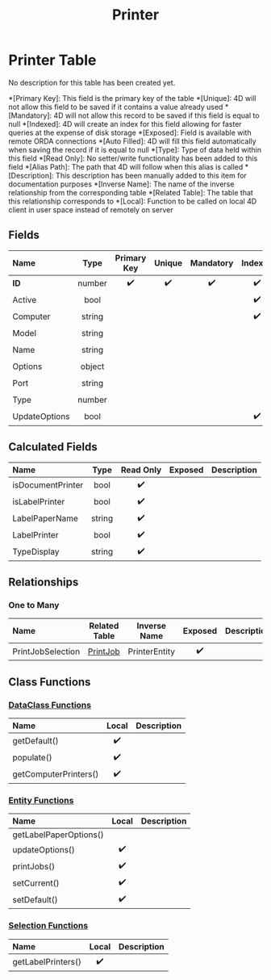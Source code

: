 ﻿---
layout: default
title: Printer
parent: Tables
---
# Printer Table
No description for this table has been created yet.

*[Primary Key]: This field is the primary key of the table
*[Unique]: 4D will not allow this field to be saved if it contains a value already used
*[Mandatory]: 4D will not allow this record to be saved if this field is equal to null
*[Indexed]: 4D will create an index for this field allowing for faster queries at the expense of disk storage
*[Exposed]: Field is available with remote ORDA connections
*[Auto Filled]: 4D will fill this field automatically when saving the record if it is equal to null
*[Type]: Type of data held within this field
*[Read Only]: No setter/write functionality has been added to this field
*[Alias Path]: The path that 4D will follow when this alias is called
*[Description]: This description has been manually added to this item for documentation purposes
*[Inverse Name]: The name of the inverse relationship from the corresponding table
*[Related Table]: The table that this relationship corresponds to
*[Local]: Function to be called on local 4D client in user space instead of remotely on server
## Fields

|Name|Type|Primary Key|Unique|Mandatory|Indexed|Exposed|Auto Filled|Description|
|:---|:---:|:---:|:---:|:---:|:---:|:---:|:---:|:---:|
|**ID**|number|✔️|✔️|✔️|✔️|✔️|✔️||
|Active|bool||||✔️|✔️|||
|Computer|string||||✔️|✔️|||
|Model|string|||||✔️|||
|Name|string|||||✔️|||
|Options|object|||||✔️|||
|Port|string|||||✔️|||
|Type|number|||||✔️|||
|UpdateOptions|bool||||✔️|✔️|||

## Calculated Fields

|Name|Type|Read Only|Exposed|Description|
|:---|:---:|:---:|:---:|:---:|
|isDocumentPrinter|bool|✔️|||
|isLabelPrinter|bool|✔️|||
|LabelPaperName|string|✔️|||
|LabelPrinter|bool|✔️|||
|TypeDisplay|string|✔️|||

## Relationships

### One to Many

|Name|Related Table|Inverse Name|Exposed|Description|
|:---|:---:|:---:|:---:|:---:|
|PrintJobSelection|[PrintJob](PrintJob.md)|PrinterEntity|✔️||

## Class Functions

### [DataClass Functions](https://github.com/synthotec/SynthoTec-4D/blob/main/Project/Sources/Classes/Printer.4dm)

|Name|Local|Description|
|:---|:---:|:---:|
|getDefault()|✔️||
|populate()|✔️||
|getComputerPrinters()|✔️||

### [Entity Functions](https://github.com/synthotec/SynthoTec-4D/blob/main/Project/Sources/Classes/PrinterEntity.4dm)

|Name|Local|Description|
|:---|:---:|:---:|
|getLabelPaperOptions()|||
|updateOptions()|✔️||
|printJobs()|✔️||
|setCurrent()|✔️||
|setDefault()|✔️||

### [Selection Functions](https://github.com/synthotec/SynthoTec-4D/blob/main/Project/Sources/Classes/PrinterSelection.4dm)

|Name|Local|Description|
|:---|:---:|:---:|
|getLabelPrinters()|✔️||